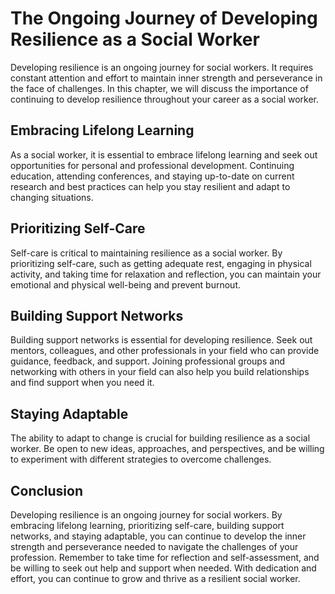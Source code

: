 The Ongoing Journey of Developing Resilience as a Social Worker
===========================================================================

Developing resilience is an ongoing journey for social workers. It requires constant attention and effort to maintain inner strength and perseverance in the face of challenges. In this chapter, we will discuss the importance of continuing to develop resilience throughout your career as a social worker.

Embracing Lifelong Learning
---------------------------

As a social worker, it is essential to embrace lifelong learning and seek out opportunities for personal and professional development. Continuing education, attending conferences, and staying up-to-date on current research and best practices can help you stay resilient and adapt to changing situations.

Prioritizing Self-Care
----------------------

Self-care is critical to maintaining resilience as a social worker. By prioritizing self-care, such as getting adequate rest, engaging in physical activity, and taking time for relaxation and reflection, you can maintain your emotional and physical well-being and prevent burnout.

Building Support Networks
-------------------------

Building support networks is essential for developing resilience. Seek out mentors, colleagues, and other professionals in your field who can provide guidance, feedback, and support. Joining professional groups and networking with others in your field can also help you build relationships and find support when you need it.

Staying Adaptable
-----------------

The ability to adapt to change is crucial for building resilience as a social worker. Be open to new ideas, approaches, and perspectives, and be willing to experiment with different strategies to overcome challenges.

Conclusion
----------

Developing resilience is an ongoing journey for social workers. By embracing lifelong learning, prioritizing self-care, building support networks, and staying adaptable, you can continue to develop the inner strength and perseverance needed to navigate the challenges of your profession. Remember to take time for reflection and self-assessment, and be willing to seek out help and support when needed. With dedication and effort, you can continue to grow and thrive as a resilient social worker.
